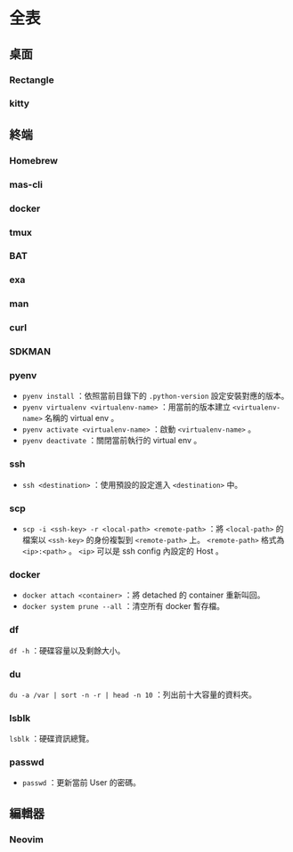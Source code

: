 # 全表

## 桌面

### Rectangle <Badge text="macOS" />

<!-- @include: ../rectangle/sheet.md -->

### kitty

<!-- @include: ../kitty/sheet.md -->

## 終端

### Homebrew <Badge text="macOS" />

<Cover src="https://raw.githubusercontent.com/Homebrew/brew.sh/master/assets/img/homebrew.svg" />

<!-- @include: ../homebrew/sheet.md -->

### mas-cli <Badge text="macOS" />

<Cover src="https://raw.githubusercontent.com/mas-cli/mas/main/mas-cli.png" />

<!-- @include: ../mas-cli/sheet.md -->

### docker

<Cover src="https://www.docker.com/wp-content/uploads/2022/03/horizontal-logo-monochromatic-white.png" />

<!-- @include: ../docker/sheet.md -->

### tmux

<Cover src="https://raw.githubusercontent.com/tmux/tmux/master/logo/tmux-logo.svg" />

<!-- @include: ../tmux/sheet.md -->

### BAT

<!-- @include: ../bat/sheet.md -->

### exa

<!-- @include: ../exa/sheet.md -->

### man

<!-- @include: ../man/sheet.md -->

### curl

<!-- @include: ../curl/sheet.md -->

### SDKMAN

<Cover src="https://raw.githubusercontent.com/sdkman/sdkman-website/master/public/img/sdk-man-small-pattern.svg" />

<!-- @include: ../sdkman/sheet.md -->

### pyenv

- `pyenv install` ：依照當前目錄下的 `.python-version` 設定安裝對應的版本。
- `pyenv virtualenv <virtualenv-name>` ：用當前的版本建立 `<virtualenv-name>` 名稱的 virtual env 。
- `pyenv activate <virtualenv-name>` ：啟動 `<virtualenv-name>` 。
- `pyenv deactivate` ：關閉當前執行的 virtual env 。

### ssh

- `ssh <destination>` ：使用預設的設定進入 `<destination>` 中。

### scp

- `scp -i <ssh-key> -r <local-path> <remote-path>` ：將 `<local-path>` 的檔案以 `<ssh-key>` 的身份複製到 `<remote-path>` 上。 `<remote-path>` 格式為 `<ip>:<path>` 。 `<ip>` 可以是 ssh config 內設定的 Host 。

### docker

- `docker attach <container>` ：將 detached 的 container 重新叫回。
- `docker system prune --all` ：清空所有 docker 暫存檔。

### df

`df -h` ：硬碟容量以及剩餘大小。

### du

`du -a /var | sort -n -r | head -n 10` ：列出前十大容量的資料夾。

### lsblk

`lsblk` ：硬碟資訊總覽。

### passwd

- `passwd` ：更新當前 User 的密碼。

## 編輯器

### Neovim

<Cover src="https://raw.githubusercontent.com/neovim/neovim/master/cmake.packaging/neovim.svg" />

<!-- @include: ../nvim/sheet.md -->
